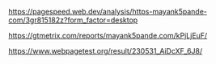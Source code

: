 https://pagespeed.web.dev/analysis/https-mayank5pande-com/3gr815182z?form_factor=desktop

https://gtmetrix.com/reports/mayank5pande.com/kPjLjEuF/

https://www.webpagetest.org/result/230531_AiDcXF_6J8/
